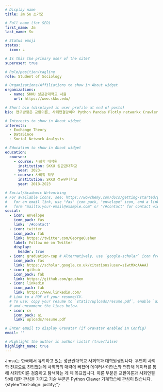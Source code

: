 ```yaml
---
# Display name
title: Jm Su 소가모  

# Full name (for SEO)
first_name: Jm
last_name: Su

# Status emoji
status:
  icon: ☕️

# Is this the primary user of the site?
superuser: true

# Role/position/tagline
role: Student of Sociology

# Organizations/Affiliations to show in About widget
organizations:
  - name: SKKU 성균관대학교 서울
    url: https://www.skku.edu/

# Short bio (displayed in user profile at end of posts)
bio: 연구방향은 교환이론, 사회연결망이며 Python Pandas Plotly networkx Crawler에 대한 관심이 많습니다.

# Interests to show in About widget
interests:
  - Exchange Theory
  - DataSince
  - Social Network Analysis

# Education to show in About widget
education:
  courses:
    - course: 사회학 대학원
      institution: SKKU 성균관대학교
      year: 2023-
    - course: 사회학 학부
      institution: SKKU 성균관대학교
      year: 2018-2023

# Social/Academic Networking
# For available icons, see: https://wowchemy.com/docs/getting-started/page-builder/#icons
#   For an email link, use "fas" icon pack, "envelope" icon, and a link in the
#   form "mailto:your-email@example.com" or "/#contact" for contact widget.
social:
  - icon: envelope
    icon_pack: fas
    link: '/#contact'
  - icon: twitter
    icon_pack: fab
    link: https://twitter.com/GeorgeCushen
    label: Follow me on Twitter
    display:
      header: true
  - icon: graduation-cap # Alternatively, use `google-scholar` icon from `ai` icon pack
    icon_pack: fas
    link: https://scholar.google.co.uk/citations?user=sIwtMXoAAAAJ
  - icon: github
    icon_pack: fab
    link: https://github.com/gcushen
  - icon: linkedin
    icon_pack: fab
    link: https://www.linkedin.com/
  # Link to a PDF of your resume/CV.
  # To use: copy your resume to `static/uploads/resume.pdf`, enable `ai` icons in `params.yaml`,
  # and uncomment the lines below.
  - icon: cv
    icon_pack: ai
    link: uploads/resume.pdf

# Enter email to display Gravatar (if Gravatar enabled in Config)
email: ''

# Highlight the author in author lists? (true/false)
highlight_name: true
---
```


Jmsu는 한국에서 유학하고 있는 성균관대학교 사회학과 대학원생입나다. 
우연히 사회학 전공으로 진입했는데 사회학의 매력에 빠졌어 데이터사이언스와 연합해 데이터를 통해 사회학이론 검증하고 탐색하는 게 제 목표입니다. 이론 부분은 교환이론과 사회연결망에 대한 관심을 가지고 기술 부분은 Python Clawer 기계학습에 관심이 많습니다. 
{style="text-align: justify;"}
